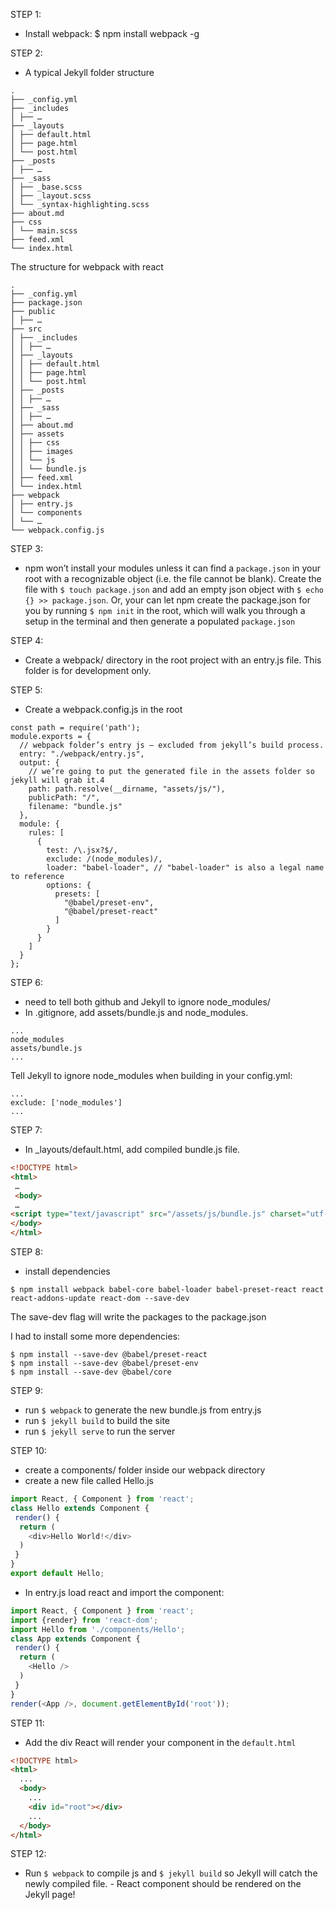 STEP 1:
- Install webpack: $ npm install webpack -g

STEP 2:
- A typical Jekyll folder structure
```
.
├── _config.yml
├── _includes
│ ├── …
├── _layouts
│ ├── default.html
│ ├── page.html
│ └── post.html
├── _posts
│ ├── …
├── _sass
│ ├── _base.scss
│ ├── _layout.scss
│ └── _syntax-highlighting.scss
├── about.md
├── css
│ └── main.scss
├── feed.xml
└── index.html
```

The structure for webpack with react
```
.
├── _config.yml
├── package.json
├── public
│ ├── …
├── src
│ ├── _includes
│ │ ├── …
│ ├── _layouts
│ │ ├── default.html
│ │ ├── page.html
│ │ └── post.html
│ ├── _posts
│ │ ├── …
│ ├── _sass
│ │ ├── …
│ ├── about.md
│ ├── assets
│ │ ├── css
│ │ ├── images
│ │ └── js
│ │ └── bundle.js
│ ├── feed.xml
│ └── index.html
├── webpack
│ ├── entry.js
│ └── components
│ └── …
└── webpack.config.js
```   

STEP 3:
- npm won’t install your modules unless it can find a `package.json` in your root with a recognizable object (i.e. the file cannot be blank). Create the file with `$ touch package.json` and add an empty json object with `$ echo {} >> package.json`. Or, your can let npm create the package.json for you by running `$ npm init` in the root, which will walk you through a setup in the terminal and then generate a populated `package.json`

STEP 4:
- Create a webpack/ directory in the root project with an entry.js file. This folder is for development only.

STEP 5:
- Create a webpack.config.js in the root
```
const path = require('path');
module.exports = {
  // webpack folder’s entry js — excluded from jekyll’s build process.
  entry: "./webpack/entry.js",
  output: {
    // we’re going to put the generated file in the assets folder so jekyll will grab it.4
    path: path.resolve(__dirname, "assets/js/"),
    publicPath: "/",
    filename: "bundle.js"
  },
  module: {
    rules: [
      {
        test: /\.jsx?$/,
        exclude: /(node_modules)/,
        loader: "babel-loader", // "babel-loader" is also a legal name to reference
        options: {
          presets: [
            "@babel/preset-env",
            "@babel/preset-react"
          ]
        }
      }
    ]
  }
};
```

STEP 6:
- need to tell both github and Jekyll to ignore node_modules/
- In .gitignore, add assets/bundle.js and node_modules.
```
...
node_modules
assets/bundle.js
...
```   

Tell Jekyll to ignore node_modules when building in your config.yml:
```
...
exclude: ['node_modules']
...
```

STEP 7:
- In _layouts/default.html, add compiled bundle.js file.
```html
<!DOCTYPE html>
<html>
 …
 <body>
 …
<script type="text/javascript" src="/assets/js/bundle.js" charset="utf-8"></script>
</body>
</html>
```

STEP 8:
- install dependencies
```
$ npm install webpack babel-core babel-loader babel-preset-react react react-addons-update react-dom --save-dev
```
The save-dev flag will write the packages to the package.json

I had to install some more dependencies:
```
$ npm install --save-dev @babel/preset-react
$ npm install --save-dev @babel/preset-env
$ npm install --save-dev @babel/core
```   

STEP 9:
- run `$ webpack` to generate the new bundle.js from entry.js
- run `$ jekyll build` to build the site
- run `$ jekyll serve` to run the server

STEP 10:
- create a components/ folder inside our webpack directory
- create a new file called Hello.js
```javascript
import React, { Component } from 'react';
class Hello extends Component {
 render() {
  return (
    <div>Hello World!</div>
  )
 }
}
export default Hello;
```   

- In entry.js load react and import the component:
```javascript
import React, { Component } from 'react';
import {render} from 'react-dom';
import Hello from './components/Hello';
class App extends Component {
 render() {
  return (
    <Hello />
  )
 }
}
render(<App />, document.getElementById('root'));
```

STEP 11:
- Add the div React will render your component in the `default.html`
```html
<!DOCTYPE html>
<html>
  ...
  <body>
    ...
    <div id="root"></div>
    ...
  </body>
</html>
``` 

STEP 12:
- Run `$ webpack` to compile js and `$ jekyll build` so Jekyll will catch the newly compiled file. - React component should be rendered on the Jekyll page!
